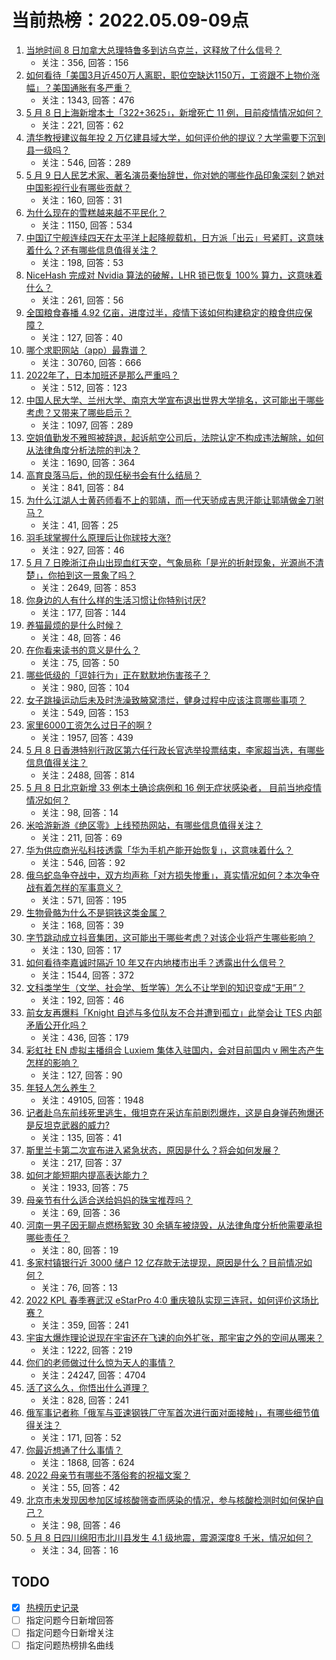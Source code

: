 # 当前热榜：2022.05.09-09点
1. [当地时间 8 日加拿大总理特鲁多到访乌克兰，这释放了什么信号？](https://www.zhihu.com/question/531910741)
    * 关注：356, 回答：156
2. [如何看待「美国3月近450万人离职，职位空缺达1150万，工资跟不上物价涨幅」？美国通胀有多严重？](https://www.zhihu.com/question/531751502)
    * 关注：1343, 回答：476
3. [5 月 8 日上海新增本土「322+3625」，新增死亡 11 例，目前疫情情况如何？](https://www.zhihu.com/question/531936143)
    * 关注：221, 回答：62
4. [清华教授建议每年投 2 万亿建县域大学，如何评价他的提议？大学需要下沉到县一级吗？](https://www.zhihu.com/question/531762392)
    * 关注：546, 回答：289
5. [5 月 9 日人民艺术家、著名演员秦怡辞世，你对她的哪些作品印象深刻？她对中国影视行业有哪些贡献？](https://www.zhihu.com/question/531935902)
    * 关注：160, 回答：31
6. [为什么现在的雪糕越来越不平民化？](https://www.zhihu.com/question/518689051)
    * 关注：1150, 回答：534
7. [中国辽宁舰连续四天在太平洋上起降舰载机，日方派「出云」号紧盯，这意味着什么？还有哪些信息值得关注？](https://www.zhihu.com/question/531879762)
    * 关注：198, 回答：53
8. [NiceHash 完成对 Nvidia 算法的破解，LHR 锁已恢复 100% 算力，这意味着什么？](https://www.zhihu.com/question/531830487)
    * 关注：261, 回答：56
9. [全国粮食春播 4.92 亿亩，进度过半，疫情下该如何构建稳定的粮食供应保障？](https://www.zhihu.com/question/531822698)
    * 关注：127, 回答：40
10. [哪个求职网站（app）最靠谱？](https://www.zhihu.com/question/21383951)
    * 关注：30760, 回答：666
11. [2022年了，日本加班还是那么严重吗？](https://www.zhihu.com/question/530157617)
    * 关注：512, 回答：123
12. [中国人民大学、兰州大学、南京大学宣布退出世界大学排名，这可能出于哪些考虑？又带来了哪些启示？](https://www.zhihu.com/question/531781676)
    * 关注：1097, 回答：289
13. [空姐值勤发不雅照被辞退，起诉航空公司后，法院认定不构成违法解除，如何从法律角度分析法院的判决？](https://www.zhihu.com/question/530941844)
    * 关注：1690, 回答：364
14. [高育良落马后，他的现任秘书会有什么结局？](https://www.zhihu.com/question/432975332)
    * 关注：841, 回答：84
15. [为什么江湖人士黄药师看不上的郭靖，而一代天骄成吉思汗能让郭靖做金刀驸马？](https://www.zhihu.com/question/530449335)
    * 关注：41, 回答：25
16. [羽毛球掌握什么原理后让你球技大涨?](https://www.zhihu.com/question/515459299)
    * 关注：927, 回答：46
17. [5 月 7 日晚浙江舟山出现血红天空，气象局称「是光的折射现象，光源尚不清楚」，你拍到这一景象了吗？](https://www.zhihu.com/question/531833408)
    * 关注：2649, 回答：853
18. [你身边的人有什么样的生活习惯让你特别讨厌?](https://www.zhihu.com/question/305043490)
    * 关注：177, 回答：144
19. [养猫最烦的是什么时候？](https://www.zhihu.com/question/531637171)
    * 关注：48, 回答：46
20. [在你看来读书的意义是什么？](https://www.zhihu.com/question/531924155)
    * 关注：75, 回答：50
21. [哪些低级的「逗娃行为」正在默默地伤害孩子？](https://www.zhihu.com/question/488174132)
    * 关注：980, 回答：104
22. [女子跳操运动后未及时洗澡致腋窝溃烂，健身过程中应该注意哪些事项？](https://www.zhihu.com/question/531826766)
    * 关注：549, 回答：153
23. [家里6000工资怎么过日子的啊 ?](https://www.zhihu.com/question/525471376)
    * 关注：1957, 回答：439
24. [5 月 8 日香港特别行政区第六任行政长官选举投票结束，李家超当选，有哪些信息值得关注？](https://www.zhihu.com/question/531825987)
    * 关注：2488, 回答：814
25. [5 月 8 日北京新增 33 例本土确诊病例和 16 例无症状感染者， 目前当地疫情情况如何？](https://www.zhihu.com/question/531935796)
    * 关注：98, 回答：14
26. [米哈游新游《绝区零》上线预热网站，有哪些信息值得关注？](https://www.zhihu.com/question/531845710)
    * 关注：211, 回答：69
27. [华为供应商光弘科技透露「华为手机产能开始恢复」，这意味着什么？](https://www.zhihu.com/question/531645316)
    * 关注：546, 回答：92
28. [俄乌蛇岛争夺战中，双方均声称「对方损失惨重」，真实情况如何？本次争夺战有着怎样的军事意义？](https://www.zhihu.com/question/531866568)
    * 关注：571, 回答：195
29. [生物骨骼为什么不是铜铁这类金属？](https://www.zhihu.com/question/530639488)
    * 关注：168, 回答：39
30. [字节跳动成立抖音集团，这可能出于哪些考虑？对该企业将产生哪些影响？](https://www.zhihu.com/question/531840938)
    * 关注：130, 回答：17
31. [如何看待李嘉诚时隔近 10 年又在内地楼市出手？透露出什么信号？](https://www.zhihu.com/question/531759653)
    * 关注：1544, 回答：372
32. [文科类学生（文学、社会学、哲学等）怎么不让学到的知识变成“无用”？](https://www.zhihu.com/question/531581235)
    * 关注：192, 回答：46
33. [前女友再爆料「Knight 自述与多位队友不合并遭到孤立」此举会让 TES 内部矛盾公开化吗？](https://www.zhihu.com/question/531825889)
    * 关注：436, 回答：179
34. [彩虹社 EN 虚拟主播组合 Luxiem 集体入驻国内，会对目前国内 v  圈生态产生怎样的影响？](https://www.zhihu.com/question/531003264)
    * 关注：127, 回答：90
35. [年轻人怎么养生？](https://www.zhihu.com/question/27859026)
    * 关注：49105, 回答：1948
36. [记者赴乌东前线死里逃生，俄坦克在采访车前剧烈爆炸，这是自身弹药殉爆还是反坦克武器的威力?](https://www.zhihu.com/question/531755762)
    * 关注：135, 回答：41
37. [斯里兰卡第二次宣布进入紧急状态，原因是什么？将会如何发展？](https://www.zhihu.com/question/531736383)
    * 关注：217, 回答：37
38. [如何才能短期内提高表达能力？](https://www.zhihu.com/question/519900171)
    * 关注：1933, 回答：75
39. [母亲节有什么适合送给妈妈的珠宝推荐吗？](https://www.zhihu.com/question/530077571)
    * 关注：69, 回答：36
40. [河南一男子因无聊点燃杨絮致 30 余辆车被烧毁，从法律角度分析他需要承担哪些责任？](https://www.zhihu.com/question/531934538)
    * 关注：80, 回答：19
41. [多家村镇银行近 3000 储户 12 亿存款无法提现，原因是什么？目前情况如何？](https://www.zhihu.com/question/531842561)
    * 关注：76, 回答：13
42. [2022 KPL 春季赛武汉 eStarPro 4:0 重庆狼队实现三连冠，如何评价这场比赛？](https://www.zhihu.com/question/531880778)
    * 关注：359, 回答：241
43. [宇宙大爆炸理论说现在宇宙还在飞速的向外扩张，那宇宙之外的空间从哪来？](https://www.zhihu.com/question/520355702)
    * 关注：1222, 回答：219
44. [你们的老师做过什么惊为天人的事情？](https://www.zhihu.com/question/67013987)
    * 关注：24247, 回答：4704
45. [活了这么久，你悟出什么道理？](https://www.zhihu.com/question/523686122)
    * 关注：828, 回答：241
46. [俄军事记者称「俄军与亚速钢铁厂守军首次进行面对面接触」，有哪些细节值得关注？](https://www.zhihu.com/question/531788732)
    * 关注：171, 回答：52
47. [你最近想通了什么事情？](https://www.zhihu.com/question/411884641)
    * 关注：1868, 回答：624
48. [2022 母亲节有哪些不落俗套的祝福文案？](https://www.zhihu.com/question/530806719)
    * 关注：55, 回答：42
49. [北京市未发现因参加区域核酸筛查而感染的情况，参与核酸检测时如何保护自己？](https://www.zhihu.com/question/531878598)
    * 关注：98, 回答：46
50. [5 月 8 日四川绵阳市北川县发生 4.1 级地震，震源深度8 千米，情况如何？](https://www.zhihu.com/question/531896625)
    * 关注：34, 回答：16
## TODO
* [x] [热榜历史记录](hot_history/AllHot.md)
* [ ] 指定问题今日新增回答
* [ ] 指定问题今日新增关注
* [ ] 指定问题热榜排名曲线
